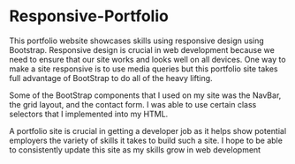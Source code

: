 # Responsive-Portfolio
This portfolio website showcases skills using responsive design using Bootstrap. Responsive design is crucial in web development because we need to ensure that our site works and looks well on all devices. One way to make a site responsive is to use media queries but this portfolio site takes full advantage of BootStrap to do all of the heavy lifting.

Some of the BootStrap components that I used on my site was the NavBar, the grid layout, and the contact form. I was able to use certain class selectors that I implemented into my HTML.

A portfolio site is crucial in getting a developer job as it helps show potential employers the variety of skills it takes to build such a site. I hope to be able to consistently update this site as my skills grow in web development
